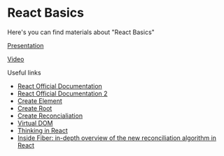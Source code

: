 # React Basics

Here's you can find materials about "React Basics"

[Presentation](https://docs.google.com/presentation/d/1ZyMaz5I8gtkW-HszQXljfLCt5ezmS5V11ysJG3_AJtk/edit?usp=sharing)

[Video](https://drive.google.com/file/d/1_rPTBRILNWTHu3oXok8bmx77nypO7YZI/view)

Useful links

- [React Official Documentation](https://react.dev/learn)
- [React Official Documentation 2](https://react.dev/learn/describing-the-ui)
- [Create Element](https://react.dev/reference/react/createElement)
- [Create Root](https://react.dev/reference/react-dom/client/createRoot)
- [Create Reconcialiation](https://medium.com/javarevisited/react-reconciliation-algorithm-86e3e22c1b40)
- [Virtual DOM](https://blog.logrocket.com/virtual-dom-react/)
- [Thinking in React](https://react.dev/learn/thinking-in-react)
- [Inside Fiber: in-depth overview of the new reconciliation algorithm in React](https://indepth.dev/posts/1008/inside-fiber-in-depth-overview-of-the-new-reconciliation-algorithm-in-react)
